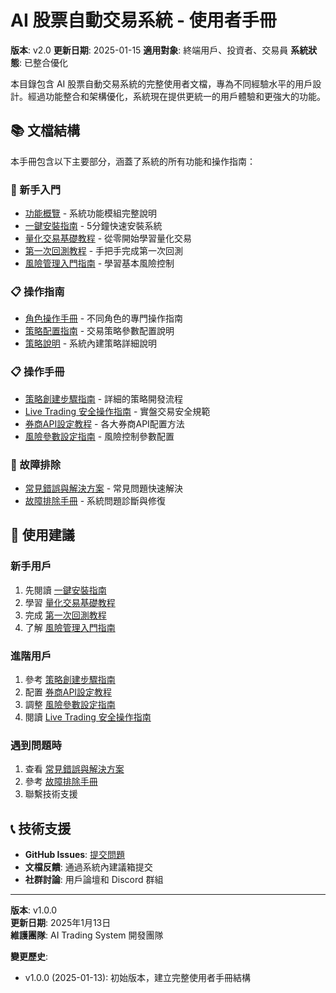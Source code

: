 # AI 股票自動交易系統 - 使用者手冊

**版本**: v2.0
**更新日期**: 2025-01-15
**適用對象**: 終端用戶、投資者、交易員
**系統狀態**: 已整合優化

本目錄包含 AI 股票自動交易系統的完整使用者文檔，專為不同經驗水平的用戶設計。經過功能整合和架構優化，系統現在提供更統一的用戶體驗和更強大的功能。

## 📚 文檔結構

本手冊包含以下主要部分，涵蓋了系統的所有功能和操作指南：

### 🌱 新手入門
- [功能概覽](功能概覽.md) - 系統功能模組完整說明
- [一鍵安裝指南](一鍵安裝指南.md) - 5分鐘快速安裝系統
- [量化交易基礎教程](量化交易基礎教程.md) - 從零開始學習量化交易
- [第一次回測教程](第一次回測教程.md) - 手把手完成第一次回測
- [風險管理入門指南](風險管理入門指南.md) - 學習基本風險控制

### 📋 操作指南
- [角色操作手冊](角色操作手冊.md) - 不同角色的專門操作指南
- [策略配置指南](策略配置指南.md) - 交易策略參數配置說明
- [策略說明](策略說明.md) - 系統內建策略詳細說明

### 📋 操作手冊
- [策略創建步驟指南](策略創建步驟指南.md) - 詳細的策略開發流程
- [Live Trading 安全操作指南](Live_Trading_安全操作指南.md) - 實盤交易安全規範
- [券商API設定教程](券商API設定教程.md) - 各大券商API配置方法
- [風險參數設定指南](風險參數設定指南.md) - 風險控制參數配置

### 🔧 故障排除
- [常見錯誤與解決方案](常見錯誤與解決方案.md) - 常見問題快速解決
- [故障排除手冊](故障排除手冊.md) - 系統問題診斷與修復

## 🎯 使用建議

### 新手用戶
1. 先閱讀 [一鍵安裝指南](一鍵安裝指南.md)
2. 學習 [量化交易基礎教程](量化交易基礎教程.md)
3. 完成 [第一次回測教程](第一次回測教程.md)
4. 了解 [風險管理入門指南](風險管理入門指南.md)

### 進階用戶
1. 參考 [策略創建步驟指南](策略創建步驟指南.md)
2. 配置 [券商API設定教程](券商API設定教程.md)
3. 調整 [風險參數設定指南](風險參數設定指南.md)
4. 閱讀 [Live Trading 安全操作指南](Live_Trading_安全操作指南.md)

### 遇到問題時
1. 查看 [常見錯誤與解決方案](常見錯誤與解決方案.md)
2. 參考 [故障排除手冊](故障排除手冊.md)
3. 聯繫技術支援

## 📞 技術支援

- **GitHub Issues**: [提交問題](https://github.com/your-repo/ai_trading/issues)
- **文檔反饋**: 通過系統內建議箱提交
- **社群討論**: 用戶論壇和 Discord 群組

---

**版本**: v1.0.0  
**更新日期**: 2025年1月13日  
**維護團隊**: AI Trading System 開發團隊

**變更歷史**:
- v1.0.0 (2025-01-13): 初始版本，建立完整使用者手冊結構
